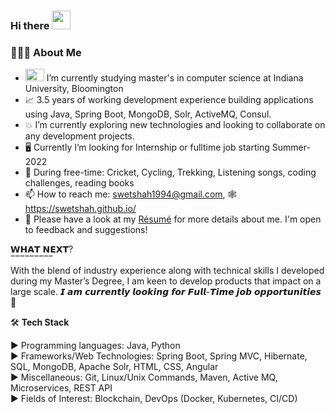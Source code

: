 ### Hi there <img src="https://raw.githubusercontent.com/MartinHeinz/MartinHeinz/master/wave.gif" width="30px">

### 👨🏻‍💻  About Me

- <img src="https://upload.wikimedia.org/wikipedia/commons/4/47/Indiana_Hoosiers_logo.svg" height=20 width=30> I’m currently studying master's in computer science at Indiana University, Bloomington
- 📈 3.5 years of working development experience building applications using Java, Spring Boot, MongoDB, Solr, ActiveMQ, Consul.
- 💥 I’m currently exploring new technologies and looking to collaborate on any development projects.
- :desktop_computer: Currently I’m looking for Internship or fulltime job starting Summer-2022
- 🥊 During free-time: Cricket, Cycling, Trekking, Listening songs, coding challenges, reading books
- 📫 How to reach me: swetshah1994@gmail.com, 🕸️ https://swetshah.github.io/
- 📄 Please have a look at my [Résumé](https://github.com/SwetShah/swetshah.github.io/blob/main/SwetShah.pdf) for more details about me. I'm open to feedback and suggestions!

𝗪𝗛𝗔𝗧 𝗡𝗘𝗫𝗧?</br>
‾‾‾‾‾‾‾‾‾</br>
With the blend of industry experience along with technical skills I developed during my Master’s Degree, I am keen to develop products that impact on a large scale. 𝙄 𝙖𝙢 𝙘𝙪𝙧𝙧𝙚𝙣𝙩𝙡𝙮 𝙡𝙤𝙤𝙠𝙞𝙣𝙜 𝙛𝙤𝙧 𝙁𝙪𝙡𝙡-𝙏𝙞𝙢𝙚 𝙟𝙤𝙗 𝙤𝙥𝙥𝙤𝙧𝙩𝙪𝙣𝙞𝙩𝙞𝙚𝙨 🎯

🛠  **Tech Stack**</br>

►	Programming languages: Java, Python</br>
►	Frameworks/Web Technologies: Spring Boot, Spring MVC, Hibernate, SQL, MongoDB, Apache Solr, HTML, CSS, Angular</br>
►	Miscellaneous: Git, Linux/Unix Commands, Maven, Active MQ, Microservices, REST API</br>
►	Fields of Interest: Blockchain, DevOps (Docker, Kubernetes, CI/CD)</br>

